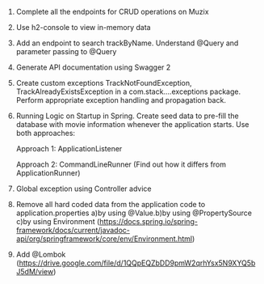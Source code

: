 1. Complete all the endpoints for CRUD operations on Muzix

2. Use h2-console to view in-memory data

3. Add an endpoint to search trackByName. Understand @Query and parameter passing to @Query
4. Generate API documentation using Swagger 2
5. Create custom exceptions TrackNotFoundException, TrackAlreadyExistsException in a com.stack....exceptions package. Perform appropriate exception handling and propagation back.
6. Running Logic on Startup in Spring. Create seed data to pre-fill the database with movie information whenever the application starts. Use both approaches:

      Approach 1: ApplicationListener<ContextRefreshedEvent>
      
      Approach 2: CommandLineRunner (Find out how it differs from ApplicationRunner)
      
  7.  Global exception using Controller advice
 8. Remove all hard coded data from the application code to application.properties a)by using @Value.b)by using @PropertySource c)by using Environment (https://docs.spring.io/spring-framework/docs/current/javadoc-api/org/springframework/core/env/Environment.html)
 9. Add @Lombok (https://drive.google.com/file/d/1QQpEQZbDD9pmW2qrhYsx5N9XYQ5bJ5dM/view)